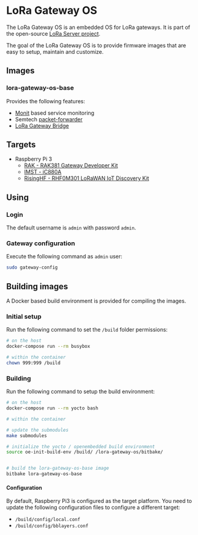 # LoRa Gateway OS

The LoRa Gateway OS is an embedded OS for LoRa gateways. It is part of the
open-source [LoRa Server project](https://www.loraserver.io/).

The goal of the LoRa Gateway OS is to provide firmware images that are easy
to setup, maintain and customize.

## Images

### lora-gateway-os-base

Provides the following features:

* [Monit](https://mmonit.com/monit/) based service monitoring
* Semtech [packet-forwarder](https://github.com/lora-net/packet_forwarder)
* [LoRa Gateway Bridge](https://github.com/brocaar/lora-gateway-bridge/)

## Targets

* Raspberry Pi 3
    * [RAK - RAK381 Gateway Developer Kit](https://www.rakwireless.com/en/WisKeyOSH/RAK831)
    * [IMST - iC880A](https://wireless-solutions.de/products/long-range-radio/ic880a.html)
	* [RisingHF - RHF0M301 LoRaWAN IoT Discovery Kit](http://risinghf.com/#/product-details?product_id=9&lang=en)

## Using

### Login

The default username is `admin` with password `admin`.

### Gateway configuration

Execute the following command as `admin` user:

```bash
sudo gateway-config
```

## Building images

A Docker based build environment is provided for compiling the images.

### Initial setup

Run the following command to set the `/build` folder permissions:

```bash
# on the host
docker-compose run --rm busybox

# within the container
chown 999:999 /build
```

### Building

Run the following command to setup the build environment:

```bash
# on the host
docker-compose run --rm yocto bash

# within the container

# update the submodules
make submodules

# initialize the yocto / openembedded build environment
source oe-init-build-env /build/ /lora-gateway-os/bitbake/


# build the lora-gateway-os-base image
bitbake lora-gateway-os-base
```

#### Configuration

By default, Raspberry Pi3 is configured as the target platform. You need to
update the following configuration files to configure a different target:

* `/build/config/local.conf`
* `/build/config/bblayers.conf`

